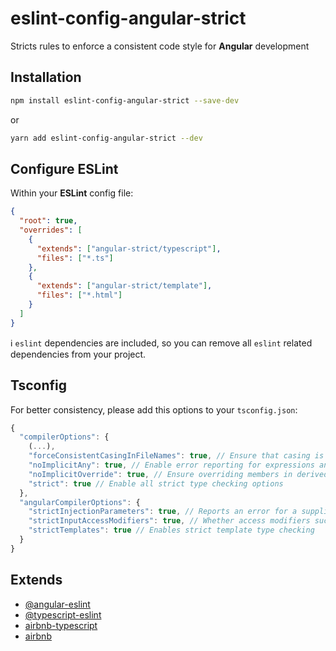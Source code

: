 # eslint-config-angular-strict

Stricts rules to enforce a consistent code style for **Angular** development

## Installation

```sh
npm install eslint-config-angular-strict --save-dev
```

or

```sh
yarn add eslint-config-angular-strict --dev
```

## Configure ESLint

Within your **ESLint** config file:

```json
{
  "root": true,
  "overrides": [
    {
      "extends": ["angular-strict/typescript"],
      "files": ["*.ts"]
    },
    {
      "extends": ["angular-strict/template"],
      "files": ["*.html"]
    }
  ]
}
```

ℹ️ `eslint` dependencies are included, so you can remove all `eslint` related dependencies from your project.

## Tsconfig

For better consistency, please add this options to your `tsconfig.json`:

```javascript
{
  "compilerOptions": {
    (...),
    "forceConsistentCasingInFileNames": true, // Ensure that casing is correct in imports
    "noImplicitAny": true, // Enable error reporting for expressions and declarations with an implied any type
    "noImplicitOverride": true, // Ensure overriding members in derived classes are marked with an override modifier
    "strict": true // Enable all strict type checking options
  },
  "angularCompilerOptions": {
    "strictInjectionParameters": true, // Reports an error for a supplied parameter whose injection type cannot be determined
    "strictInputAccessModifiers": true, // Whether access modifiers such as private/protected/readonly are honored when assigning a binding expression to an @Input()
    "strictTemplates": true // Enables strict template type checking
  }
}
```

## Extends

- [@angular-eslint](https://github.com/angular-eslint/angular-eslint)
- [@typescript-eslint](https://github.com/typescript-eslint/typescript-eslint)
- [airbnb-typescript](https://github.com/iamturns/eslint-config-airbnb-typescript)
- [airbnb](https://github.com/airbnb/javascript)
